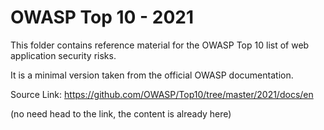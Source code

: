 # OWASP Top 10 - 2021

This folder contains reference material for the OWASP Top 10 list of web application security risks.

It is a minimal version taken from the official OWASP documentation.

Source Link: https://github.com/OWASP/Top10/tree/master/2021/docs/en

(no need head to the link, the content is already here)
